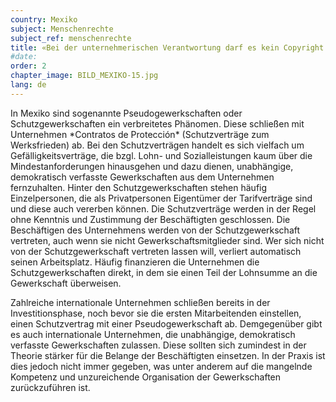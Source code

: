 ```yaml
---
country: Mexiko
subject: Menschenrechte
subject_ref: menschenrechte
title: «Bei der unternehmerischen Verantwortung darf es kein Copyright geben»
#date:
order: 2
chapter_image: BILD_MEXIKO-15.jpg
lang: de
---
```

<div class="content" markdown="1">
In Mexiko sind sogenannte Pseudogewerkschaften oder Schutzgewerkschaften ein verbreitetes Phänomen. Diese schließen mit Unternehmen *Contratos de Protección* (Schutzverträge zum Werksfrieden) ab. Bei den Schutzverträgen handelt es sich vielfach um Gefälligkeitsverträge, die bzgl. Lohn- und Sozialleistungen kaum über die Mindestanforderungen hinausgehen und dazu dienen, unabhängige, demokratisch verfasste Gewerkschaften aus dem Unternehmen fernzuhalten. Hinter den Schutzgewerkschaften stehen häufig Einzelpersonen, die als Privatpersonen Eigentümer der Tarifverträge sind und diese auch vererben können. Die Schutzverträge werden in der Regel ohne Kenntnis und Zustimmung der Beschäftigten geschlossen. Die Beschäftigen des Unternehmens werden von der Schutzgewerkschaft vertreten, auch wenn sie nicht Gewerkschaftsmitglieder sind. Wer sich nicht von der Schutzgewerkschaft vertreten lassen will, verliert automatisch seinen Arbeitsplatz. Häufig finanzieren die Unternehmen die Schutzgewerkschaften direkt, in dem sie einen Teil der Lohnsumme an die Gewerkschaft überweisen.

Zahlreiche internationale Unternehmen schließen bereits in der Investitionsphase, noch bevor sie die ersten Mitarbeitenden einstellen, einen Schutzvertrag mit einer Pseudogewerkschaft ab. Demgegenüber gibt es auch internationale Unternehmen, die unabhängige, demokratisch verfasste Gewerkschaften zulassen. Diese sollten sich zumindest in der Theorie stärker für die Belange der Beschäftigten einsetzen. In der Praxis ist dies jedoch nicht immer gegeben, was unter anderem auf die mangelnde Kompetenz und unzureichende Organisation der Gewerkschaften zurückzuführen ist.
</div>
